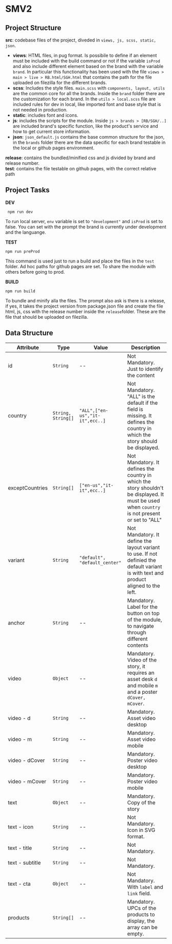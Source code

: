 # SMV2


## Project Structure

 **src**:  codebase files of the project, diveded in `views, js, scss, static, json`.
 - **views**:  HTML files, in pug format. Is possibile to define if an element must be included with the build command or not if the variable `isProd` and also include different element based on the brand with the variable `brand`. In particular this functionality has been used with the file `views > main > live > RB.html/SGH.html` that contains the path for the file uploaded on filezilla for the different brands.
 - **scss**: Includes the style files. `main.scss` with `components, layout, utils` are the common core for all the brands. Inside the `brand` folder there are the customization for each brand.
In the `utils > local.scss` file are included rules for dev in local, like imported font and base style that is not needed in production.
 - **static**: includes font and icons.
 - **js**: includes the scripts for the module. Inside `js > brands > [RB/SGH/..]` are included brand's specific function, like the product's service and how to get current store information.
 - **json**:  `json_default.js` contains the base common structure for the json, in the `brands` folder there are the data specific for each brand testable in the local or github pages environment.
 
**release**: contains the bundled/minified css and js divided by brand and release number. <br/>
**test**: contains the file testable on github pages, with the correct relative path

## Project Tasks

**DEV**

     npm run dev
To run local server, `env` variable is set to `"development"` and `isProd` is set to false. You can set with the prompt the brand is currently under development and the languange.

**TEST**

    npm run preProd
This command is used just to run a build and place the files in the `test` folder. Ad hoc paths for github pages are set. To share the module with others before going to prod.

**BUILD**

    npm run build
To bundle and minify alla the files. The prompt also ask is there is a release, if yes, it takes the project version from package.json file and create the file html, js, css with the release number inside the `release`folder. 
These are the file that should be uploaded on filezilla.

## Data Structure

| 	Attribute 	 | Type  | Value                         |       Description         |
|----------------|----|---------------------------|-----------------------------|
|id           |`String`| -- |Not Mandatory. Just to identify the content
|country      |`String, String[]` | `"ALL",["en-us","it-it",ecc..]` | Not Mandatory. "ALL" is the default if the field is missing. It defines the country in which the story should be displayed.
|exceptCountries |`String[]`| `["en-us","it-it",ecc..]` |Not Mandatory. It defines the country in which the story shouldn't be displayed. It must be used when `country` is not present or set to "ALL"
|variant          |`String`| `"default", "default_center"` | Not Mandatory. It define the layout variant to use. If not definied the default variant is with text and product aligned to the left.
| anchor         |`String`| -- | Mandatory. Label for the button on top of the module, to navigate through different contents
| video         |`Object`| -- | Mandatory. Video of the story, it requires an asset desk `d` and mobile `m` and a poster `dCover, mCover`.
| video - d         |`String`| -- | Mandatory. Asset video desktop
| video - m         |`String`| -- | Mandatory. Asset video mobile
| video - dCover         |`String`| -- | Mandatory. Poster video desktop
| video - mCover         |`String`| -- | Mandatory. Poster video mobile
| text         |`Object`| -- | Mandatory. Copy of the story
| text - icon       |`String`| -- | Not Mandatory. Icon in SVG format.
| text - title       |`String`| -- | Not Mandatory.
| text - subtitle       |`String`| -- | Not Mandatory. 
| text - cta       |`Object`| -- | Not Mandatory. With `label` and `link` field.
| products       |`String[]`| -- | Mandatory. UPCs of the products to display, the array can be empty.
